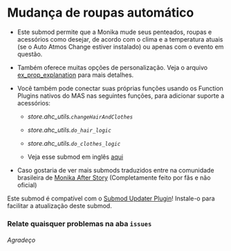 # Mudança de roupas automático
- Este submod permite que a Monika mude seus penteados, roupas e acessórios como desejar, de acordo com o clima e a temperatura atuais (se o Auto Atmos Change estiver instalado) ou apenas com o evento em questão.
- Também oferece muitas opções de personalização. Veja o arquivo [ex_prop_explanation](game/Submods/Auto%20Hair%20Change/ex_prop_explanation.md) para mais detalhes.
- Você também pode conectar suas próprias funções usando os Function Plugins nativos do MAS nas seguintes funções, para adicionar suporte a acessórios:
  - *store.ahc_utils.`changeHairAndClothes`*
  - *store.ahc_utils.`do_hair_logic`*
  - *store.ahc_utils.`do_clothes_logic`*
 
  - Veja esse submod em inglês [aqui](https://github.com/multimokia/MAS-Submod-Auto-Outfit-Change)

- Caso gostaria de ver mais submods traduzidos entre na comunidade brasileira de [Monika After Story](https://discord.gg/vq5GZBW42R) (Completamente feito por fãs e não oficial)

Este submod é compatível com o [Submod Updater Plugin](https://github.com/Booplicate/MAS-Submods-SubmodUpdaterPlugin/releases/latest)! Instale-o para facilitar a atualização deste submod.

### Relate quaisquer problemas na aba `issues`
###### Agradeço
